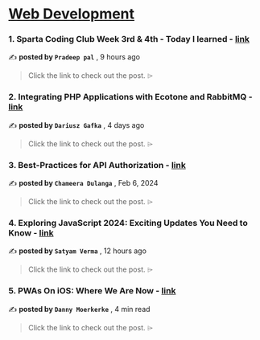 
<h1><a href=https://medium.com/tag/web-development/recommended target="_blank" rel="noopener noreferrer">Web Development</a></h1>
<h3>1. Sparta Coding Club Week 3rd & 4th - Today I learned - <a href=https://medium.com/@debugfinder/sparta-coding-club-week-3rd-4th-today-i-learned-974944ab7d24?source=tag_recommended_feed---------0-84----------web_development----------0c4cae6d_7ab8_4174_9d09_9b4aa22a9988------- target="_blank" rel="noopener noreferrer">link</a></h3>

✍️ **posted by `Pradeep pal`** <date> , 9 hours ago</date>

<blockquote>Click the link to check out the post. ⌲</blockquote>

<h3>2. Integrating PHP Applications with Ecotone and RabbitMQ - <a href=https://medium.com/dev-genius/integrating-php-applications-with-ecotone-and-rabbitmq-df60f93eb1db?source=tag_recommended_feed---------1-107----------web_development----------0c4cae6d_7ab8_4174_9d09_9b4aa22a9988------- target="_blank" rel="noopener noreferrer">link</a></h3>

✍️ **posted by `Dariusz Gafka`** <date> , 4 days ago</date>

<blockquote>Click the link to check out the post. ⌲</blockquote>

<h3>3. Best-Practices for API Authorization - <a href=https://medium.com/bitsrc/best-practices-for-api-security-6d8242587caf?source=tag_recommended_feed---------2-85----------web_development----------0c4cae6d_7ab8_4174_9d09_9b4aa22a9988------- target="_blank" rel="noopener noreferrer">link</a></h3>

✍️ **posted by `Chameera Dulanga`** <date> , Feb 6, 2024</date>

<blockquote>Click the link to check out the post. ⌲</blockquote>

<h3>4. Exploring JavaScript 2024: Exciting Updates You Need to Know - <a href=https://medium.com/@satyamv57/exploring-javascript-2024-exciting-updates-you-need-to-know-5f22c91575e2?source=tag_recommended_feed---------3-84----------web_development----------0c4cae6d_7ab8_4174_9d09_9b4aa22a9988------- target="_blank" rel="noopener noreferrer">link</a></h3>

✍️ **posted by `Satyam Verma`** <date> , 12 hours ago</date>

<blockquote>Click the link to check out the post. ⌲</blockquote>

<h3>5. PWAs On iOS: Where We Are Now - <a href=https://medium.com/itnext/pwas-on-ios-where-we-are-now-fe9f7cdbd111?source=tag_recommended_feed---------4-107----------web_development----------0c4cae6d_7ab8_4174_9d09_9b4aa22a9988------- target="_blank" rel="noopener noreferrer">link</a></h3>

✍️ **posted by `Danny Moerkerke`** <date> , 4 min read</date>

<blockquote>Click the link to check out the post. ⌲</blockquote>

